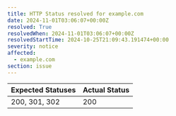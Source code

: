 ```yaml
---
title: HTTP Status resolved for example.com
date: 2024-11-01T03:06:07+00:00Z
resolved: True
resolvedWhen: 2024-11-01T03:06:07+00:00Z
resolvedStartTime: 2024-10-25T21:09:43.191474+00:00
severity: notice
affected:
  - example.com
section: issue
---
```


| Expected Statuses | Actual Status  |
|-------------------|----------------|
| 200, 301, 302 | 200 |
